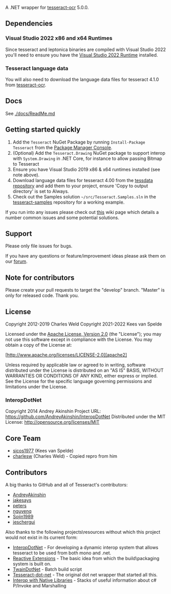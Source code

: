 A .NET wrapper for [tesseract-ocr] 5.0.0.

## Dependencies

### Visual Studio 2022 x86 and x64 Runtimes 

Since tesseract and leptonica binaries are compiled with Visual Studio 2022 you'll need to ensure you have the 
[Visual Studio 2022 Runtime][vs-runtime] installed.

### Tesseract language data

You will also need to download the language data files for tesseract 4.1.0 from [tesseract-ocr].

## Docs

See [./docs/ReadMe.md](./docs/ReadMe.md)

## Getting started quickly

1. Add the ``Tesseract`` NuGet Package by running ``Install-Package Tesseract`` from the [Package Manager Console](http://docs.nuget.org/docs/start-here/using-the-package-manager-console).
2. (Optional) Add the ``Tesseract.Drawing`` NuGet package to support interop with ``System.Drawing`` in .NET Core, for instance to allow passing Bitmap to Tesseract
3. Ensure you have Visual Studio 2019 x86 & x64 runtimes installed (see note above).
4. Download language data files for tesseract 4.00 from the [tessdata repository](https://github.com/tesseract-ocr/tessdata_fast) and add them to your project, 
   ensure 'Copy to output directory' is set to Always.
5. Check out the Samples solution ``~/src/Tesseract.Samples.sln`` in the [tesseract-samples](https://github.com/charlesw/tesseract-samples) repository for a working example.

If you run into any issues please check out [this](https://github.com/charlesw/tesseract/wiki/Errors) wiki page which details a number common issues and some potential solutions.

## Support

Please only file issues for bugs. 

If you have any questions or feature/improvement ideas please ask them on our [forum](https://github.com/charlesw/tesseract/discussions).

## Note for contributors

Please create your pull requests to target the "develop" branch. "Master" is only for released code. Thank you.

## License

Copyright 2012-2019 Charles Weld
Copyright 2021-2022 Kees van Spelde

Licensed under the [Apache License, Version 2.0][apache2] (the "License"); you
may not use this software except in compliance with the License. You may obtain
a copy of the License at:

[http://www.apache.org/licenses/LICENSE-2.0][apache2]

Unless required by applicable law or agreed to in writing, software distributed
under the License is distributed on an "AS IS" BASIS, WITHOUT WARRANTIES OR
CONDITIONS OF ANY KIND, either express or implied. See the License for the
specific language governing permissions and limitations under the License.

### InteropDotNet

Copyright 2014 Andrey Akinshin
Project URL: https://github.com/AndreyAkinshin/InteropDotNet
 Distributed under the MIT License: http://opensource.org/licenses/MIT

## Core Team

* [sicos1977](https://github.com/sicos1977) (Kees van Spelde)
* [charlesw](https://github.com/charlesw) (Charles Weld) - Copied repro from him

## Contributors

A big thanks to GitHub and all of Tesseract's contributors:

* [AndreyAkinshin](https://github.com/AndreyAkinshin)
* [jakesays](https://github.com/jakesays)
* [peters](https://github.com/peters)
* [nguyenq](https://github.com/nguyenq)
* [Sojin1989](https://github.com/Sojin1989)
* [jeschergui](https://github.com/jeschergui)

Also thanks to the following projects\resources without which this project would not exist in its current form:

* [InteropDotNet](https://github.com/AndreyAkinshin/InteropDotNet) - For developing a dynamic interop system that allows tesseract to be used from both mono and .net.
* [Reactive Extensions](http://rx.codeplex.com/) - The basic idea from which the build\packaging system is built on.
* [TwainDotNet](https://github.com/tmyroadctfig/twaindotnet) - Batch build script
* [Tesseract-dot-net](https://code.google.com/p/tesseractdotnet) - The original dot net wrapper that started all this.
* [Interop with Native Libraries](http://www.mono-project.com/Interop_with_Native_Libraries) - Stacks of useful information about c# P/Invoke and Marshalling

[apache2]: http://www.apache.org/licenses/LICENSE-2.0
[tesseract-ocr]: https://github.com/tesseract-ocr/tesseract
[vs-runtime]: https://visualstudio.microsoft.com/downloads/
